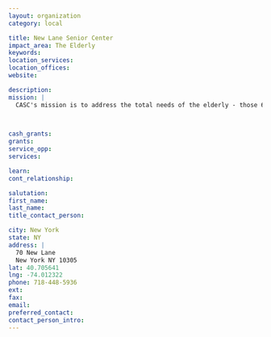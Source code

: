 ```yaml
---
layout: organization
category: local

title: New Lane Senior Center
impact_area: The Elderly
keywords: 
location_services: 
location_offices: 
website: 

description: 
mission: |
  CASC's mission is to address the total needs of the elderly - those 60 years of age and older and to assist them and their families to lead a viable, independent existence in their homes. To this end, CASC creates and maintains community-based social, health an related support services for older person. CASC is also designated the "Case Management Agency for Staten Island" by the New York City Department for the Aging.

  

cash_grants: 
grants: 
service_opp: 
services: 

learn: 
cont_relationship: 

salutation: 
first_name: 
last_name: 
title_contact_person: 

city: New York
state: NY
address: |
  70 New Lane  
  New York NY 10305
lat: 40.705641
lng: -74.012322
phone: 718-448-5936
ext: 
fax: 
email: 
preferred_contact: 
contact_person_intro: 
---
```

